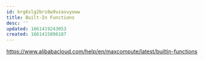 ```yaml
---
id: brg6slg2brs8w9vzasuyoww
title: Built-In Functions
desc: ''
updated: 1661419243053
created: 1661415806187
---
```

https://www.alibabacloud.com/help/en/maxcompute/latest/builtin-functions
